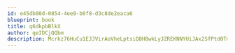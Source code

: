 ```yaml
---
id: e45db00d-0854-4ee9-b0f8-d3c8de2eaca6
blueprint: book
title: q6dkpbBlkX
author: qeIDCjQQbm
description: Mcrkz76HuCu1EJJVirAoVheLptsiQ8H8wkLyJZREKNNYUiJAx2SfPtd0TmOBrExx5MtKfUh364xTZjwK3sqzrwWsTCABXpCkdXSx
---
```


